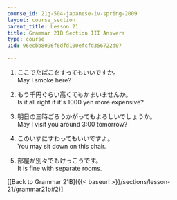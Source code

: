 ```yaml
---
course_id: 21g-504-japanese-iv-spring-2009
layout: course_section
parent_title: Lesson 21
title: Grammar 21B Section III Answers
type: course
uid: 96ecbb8096f6dfd100efcfd356722d07

---
```


1.  ここでたばこをすってもいいですか。  
    May I smoke here?
    
2.  もう千円ぐらい高くてもかまいませんか。  
    Is it all right if it's 1000 yen more expensive?
    
3.  明日の三時ごろうかがってもよろしいでしょうか。  
    May I visit you around 3:00 tomorrow?
    
4.  このいすにすわってもいいですよ。  
    You may sit down on this chair.
    
5.  部屋が別々でもけっこうです。  
    It is fine with separate rooms.
    

\[[Back to Grammar 21B]({{< baseurl >}}/sections/lesson-21/grammar21b#2)\]